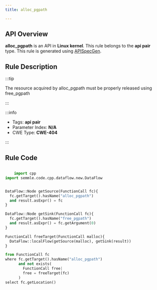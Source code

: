 ```yaml
---
title: alloc_pgpath

---
```



## API Overview
**alloc_pgpath** is an API in **Linux kernel**. This rule belongs to the **api pair** type. This rule is generated using [APISpecGen](../../tools/APISpecGen).
## Rule Description

:::tip

The resource acquired by alloc_pgpath must be properly released using free_pgpath

:::

:::info

- Tags: **api pair**
- Parameter Index: **N/A**
- CWE Type: **CWE-404**

:::

## Rule Code
```python

    import cpp
import semmle.code.cpp.dataflow.new.DataFlow


DataFlow::Node getSource(FunctionCall fc){
  fc.getTarget().hasName("alloc_pgpath")
  and result.asExpr() = fc
}

DataFlow::Node getSink(FunctionCall fc){
  fc.getTarget().hasName("free_pgpath")
  and result.asExpr() = fc.getArgument(0)
}

FunctionCall freeTarget(FunctionCall malloc){
  DataFlow::localFlow(getSource(malloc), getSink(result))
}

from FunctionCall fc
where fc.getTarget().hasName("alloc_pgpath")
      and not exists(
        FunctionCall free| 
        free = freeTarget(fc)
      )
select fc.getLocation()

    
```